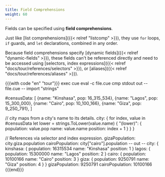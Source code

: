 ```yaml
---
title: Field Comprehensions
weight: 60
---
```


Fields can be specified using **field comprehensions**.

Just like
[list comprehensions]({{< relref "listcomp" >}}), they use
`for` loops, `if` guards, and `let` declarations,
combined in any order.

Because field comprehensions specify
[dynamic fields]({{< relref "dynamic-fields" >}}),
these fields can't be referenced directly
and need to be accessed using 
[selectors, index expressions]({{< relref "docs/tour/references/selectors" >}}),
or [aliases]({{< relref "docs/tour/references/aliases" >}}).

{{{with code "en" "tour"}}}
exec cue eval -c file.cue
cmp stdout out
-- file.cue --
import "strings"

#censusData: [
	{name: "Kinshasa", pop: 16_315_534},
	{name: "Lagos", pop:    15_300_000},
	{name: "Cairo", pop:    10_100_166},
	{name: "Giza", pop:     9_250_791},
]

// city maps from a city's name to its details.
city: {
	for index, value in #censusData
	let lower = strings.ToLower(value.name) {
		"\(lower)": {
			population: value.pop
			name:       value.name
			position:   index + 1
		}
	}
}

// References via selector and index expression.
gizaPopulation:  city.giza.population
cairoPopulation: city["cairo"].population
-- out --
city: {
    kinshasa: {
        population: 16315534
        name:       "Kinshasa"
        position:   1
    }
    lagos: {
        population: 15300000
        name:       "Lagos"
        position:   2
    }
    cairo: {
        population: 10100166
        name:       "Cairo"
        position:   3
    }
    giza: {
        population: 9250791
        name:       "Giza"
        position:   4
    }
}
gizaPopulation:  9250791
cairoPopulation: 10100166
{{{end}}}
